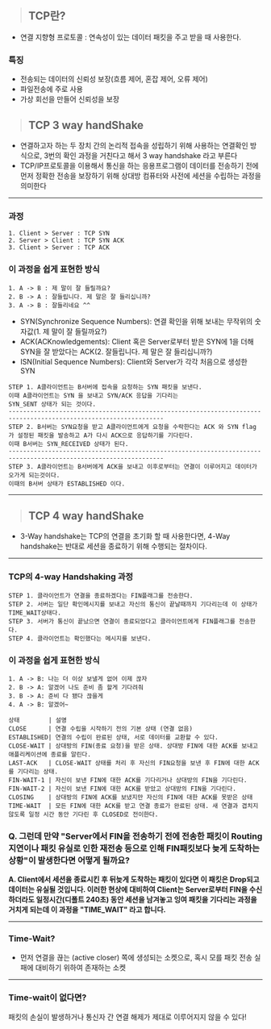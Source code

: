 > ## TCP란?

- 연결 지향형 프로토콜 : 연속성이 있는 데이터 패킷을 주고 받을 때 사용한다.

### 특징

- 전송되는 데이터의 신뢰성 보장(흐름 제어, 혼잡 제어, 오류 제어)
- 파일전송에 주로 사용
- 가상 회선을 만들어 신뢰성을 보장

> ## TCP 3 way handShake

- 연결하고자 하는 두 장치 간의 논리적 접속을 성립하기 위해 사용하는 연결확인 방식으로, 3번의 확인 과정을 거친다고 해서 3 way handshake 라고 부른다
- TCP/IP프로토콜을 이용해서 통신을 하는 응용프로그램이 데이터를 전송하기 전에 먼저 정확한 전송을 보장하기 위해 상대방 컴퓨터와 사전에 세션을 수립하는 과정을 의미한다

---

### 과정

```
1. Client > Server : TCP SYN
2. Server > Client : TCP SYN ACK
3. Client > Server : TCP ACK
```

### 이 과정을 쉽게 표현한 방식

```
1. A -> B : 제 말이 잘 들릴까요?
2. B -> A : 잘들립니다. 제 말은 잘 들리십니까?
3. A -> B : 잘들리네요 ^^
```

- SYN(Synchronize Sequence Numbers): 연결 확인을 위해 보내는 무작위의 숫자값(1. 제 말이 잘 들릴까요?)
- ACK(ACKnowledgements): Client 혹은 Server로부터 받은 SYN에 1을 더해 SYN을 잘 받았다는 ACK(2. 잘들립니다. 제 말은 잘 들리십니까?)
- ISN(Initial Sequence Numbers): Client와 Server가 각각 처음으로 생성한 SYN

```
STEP 1. A클라이언트는 B서버에 접속을 요청하는 SYN 패킷을 보낸다.
이때 A클라이언트는 SYN 을 보내고 SYN/ACK 응답을 기다리는
SYN_SENT 상태가 되는 것이다.
-----------------------------------------------------------------------------------------------------------------
STEP 2. B서버는 SYN요청을 받고 A클라이언트에게 요청을 수락한다는 ACK 와 SYN flag 가 설정된 패킷을 발송하고 A가 다시 ACK으로 응답하기를 기다린다.
이때 B서버는 SYN_RECEIVED 상태가 된다.
-----------------------------------------------------------------------------------------------------------------
STEP 3. A클라이언트는 B서버에게 ACK을 보내고 이후로부터는 연결이 이루어지고 데이터가 오가게 되는것이다.
이때의 B서버 상태가 ESTABLISHED 이다.
```

---

> ## TCP 4 way handShake

- 3-Way handshake는 TCP의 연결을 초기화 할 때 사용한다면, 4-Way handshake는 반대로 세션을 종료하기 위해 수행되는 절차이다.

---

### TCP의 4-way Handshaking 과정

```
STEP 1. 클라이언트가 연결을 종료하겠다는 FIN플래그를 전송한다.
STEP 2. 서버는 일단 확인메시지를 보내고 자신의 통신이 끝날때까지 기다리는데 이 상태가 TIME_WAIT상태다.
STEP 3. 서버가 통신이 끝났으면 연결이 종료되었다고 클라이언트에게 FIN플래그를 전송한다.
STEP 4. 클라이언트는 확인했다는 메시지를 보낸다.
```

### 이 과정을 쉽게 표현한 방식

```
1. A -> B: 나는 더 이상 보낼게 없어 이제 끊자
2. B -> A: 알겠어 나도 준비 좀 할게 기다려줘
3. B -> A: 준비 다 됐다 끊을게
4. A -> B: 알겠어~
```

```
상태        | 설명
CLOSE	   | 연결 수립을 시작하기 전의 기본 상태 (연결 없음)
ESTABLISHED| 연결의 수립이 완료된 상태, 서로 데이터를 교환할 수 있다.
CLOSE-WAIT | 상대방의 FIN(종료 요청)을 받은 상태. 상대방 FIN에 대한 ACK를 보내고 애플리케이션에 종료를 알린다.
LAST-ACK   | CLOSE-WAIT 상태를 처리 후 자신의 FIN요청을 보낸 후 FIN에 대한 ACK를 기다리는 상태.
FIN-WAIT-1 | 자신이 보낸 FIN에 대한 ACK를 기다리거나 상대방의 FIN을 기다린다.
FIN-WAIT-2 | 자신이 보낸 FIN에 대한 ACK를 받았고 상대방의 FIN을 기다린다.
CLOSING    | 상대방의 FIN에 ACK를 보냈지만 자신의 FIN에 대한 ACK를 못받은 상태
TIME-WAIT  | 모든 FIN에 대한 ACK를 받고 연결 종료가 완료된 상태. 새 연결과 겹치지 않도록 일정 시간 동안 기다린 후 CLOSED로 전이한다.
```

### Q. 그런데 만약 "Server에서 FIN을 전송하기 전에 전송한 패킷이 Routing 지연이나 패킷 유실로 인한 재전송 등으로 인해 FIN패킷보다 늦게 도착하는 상황"이 발생한다면 어떻게 될까요?

**A. Client에서 세션을 종료시킨 후 뒤늦게 도착하는 패킷이 있다면 이 패킷은 Drop되고 데이터는 유실될 것입니다.
이러한 현상에 대비하여 Client는 Server로부터 FIN을 수신하더라도 일정시간(디폴트 240초) 동안 세션을 남겨놓고 잉여 패킷을 기다리는 과정을 거치게 되는데 이 과정을 "TIME_WAIT" 라고 합니다.**

---

### Time-Wait?

- 먼저 연결을 끊는 (active closer) 쪽에 생성되는 소켓으로, 혹시 모를 패킷 전송 실패에 대비하기 위하여 존재하는 소켓

---

### Time-wait이 없다면?

패킷의 손실이 발생하거나 통신자 간 연결 해제가 제대로 이루어지지 않을 수 있다!

